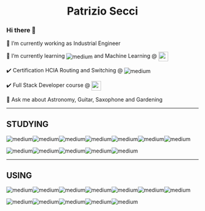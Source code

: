 <p align="center">
<h1 align="center">Patrizio Secci</h1>
  <p align="center">



### Hi there 👋
🔭 I’m currently working as Industrial Engineer

🌱 I’m currently learning <img align="center" alt="medium" src="https://img.shields.io/badge/python-3670A0?style=for-the-badge&logo=python&logoColor=ffdd54" alt="logo" class="logo-white"> and Machine Learning @ <img align="center" alt="medium" src="https://i0.wp.com/www.talentform.it/wp-content/uploads/2021/12/logo_talentform_fondo_bianco.jpeg?w=621&ssl=1" alt="logo" class="logo-white" width="auto" height="25">
  
:heavy_check_mark: Certification HCIA Routing and Switching  @  <img align="center" alt="medium" src="https://img.shields.io/badge/Huawei-%23FF0000.svg?style=for-the-badge&logo=huawei&logoColor=white" alt="logo" class="logo-white">
  
:heavy_check_mark: Full Stack Developer course @  <img align="center" alt="medium" src="https://www.thenetvalue.com/wp-content/uploads/2021/05/logo-tnv-vettoriale-dark.png" alt="logo" class="logo-white" width="auto" height="25">
  

💬 Ask me about Astronomy, Guitar, Saxophone and Gardening

<hr align=”left” size=”1″ width=”150″ color=”red” noshade>

## STUDYING

<img align="center" alt="medium" src="https://img.shields.io/badge/MySQL-005C84?style=for-the-badge&logo=mysql&logoColor=white" /><img align="center" alt="medium" src="https://img.shields.io/badge/C-00599C?style=for-the-badge&logo=c&logoColor=white" /><img align="center" alt="medium" src="https://img.shields.io/badge/Java-ED8B00?style=for-the-badge&logo=java&logoColor=white" /><img align="center" alt="medium" src="https://img.shields.io/badge/GNU%20Bash-4EAA25?style=for-the-badge&logo=GNU%20Bash&logoColor=white" /><img align="center" alt="medium" src="https://img.shields.io/badge/GIT-E44C30?style=for-the-badge&logo=git&logoColor=white" /><img align="center" alt="medium" src="https://img.shields.io/badge/C%23-239120?style=for-the-badge&logo=c-sharp&logoColor=white" /><img align="center" alt="medium" src="https://img.shields.io/badge/python-3670A0?style=for-the-badge&logo=python&logoColor=ffdd54" alt="logo" class="logo-white" />

<img align="center" alt="medium" src="https://img.shields.io/badge/.NET-5C2D91?style=for-the-badge&logo=.net&logoColor=white" /><img align="center" alt="medium" src="https://img.shields.io/badge/JavaScript-F7DF1E?style=for-the-badge&logo=javascript&logoColor=black" /><img align="center" alt="medium" src="https://img.shields.io/badge/PHP-777BB4?style=for-the-badge&logo=php&logoColor=white" /><img align="center" alt="medium" src="https://img.shields.io/badge/Angular-DD0031?style=for-the-badge&logo=angular&logoColor=white" /><img align="center" alt="medium" src="https://img.shields.io/badge/Laravel-FF2D20?style=for-the-badge&logo=laravel&logoColor=white" />

<hr align=”left” size=”1″ width=”150″ color=”red” noshade>

## USING

<img align="center" alt="medium" src="https://img.shields.io/badge/Pop!_OS-48B9C7?style=for-the-badge&logo=Pop!_OS&logoColor=white" /><img align="center" alt="medium" src="https://img.shields.io/badge/gimp-5C5543?style=for-the-badge&logo=gimp&logoColor=white" /><img align="center" alt="medium" src="https://img.shields.io/badge/Inkscape-000000?style=for-the-badge&logo=Inkscape&logoColor=white" /><img align="center" alt="medium" src="https://img.shields.io/badge/Atom-66595C?style=for-the-badge&logo=Atom&logoColor=white" /><img align="center" alt="medium" src="https://img.shields.io/badge/Visual_Studio-5C2D91?style=for-the-badge&logo=visual%20studio&logoColor=white" /><img align="center" alt="medium" src="https://img.shields.io/badge/pycharm-143?style=for-the-badge&logo=pycharm&logoColor=black&color=black&labelColor=green" /><img align="center" alt="medium" src="https://img.shields.io/badge/Anaconda-%2344A833.svg?style=for-the-badge&logo=anaconda&logoColor=white" />

<img align="center" alt="medium" src="https://img.shields.io/badge/LibreOffice-18A303?style=for-the-badge&logo=LibreOffice&logoColor=white" /><img align="center" alt="medium" src="https://img.shields.io/badge/CLion-000000?style=for-the-badge&logo=clion&logoColor=white" /><img align="center" alt="medium" src="https://img.shields.io/badge/Windows-0078D6?style=for-the-badge&logo=windows&logoColor=white" /><img align="center" alt="medium" src="https://img.shields.io/badge/IntelliJIDEA-000000.svg?style=for-the-badge&logo=intellij-idea&logoColor=white" /><img align="center" alt="medium" src="https://img.shields.io/badge/Visual%20Studio%20Code-0078d7.svg?style=for-the-badge&logo=visual-studio-code&logoColor=white" />

<!--
**Patraus/Patraus** is a ✨ _special_ ✨ repository because its `README.md` (this file) appears on your GitHub profile.

Here are some ideas to get you started:

- 🔭 I’m currently working on ...
- 🌱 I’m currently learning ...
- 👯 I’m looking to collaborate on ...
- 🤔 I’m looking for help with ...
- 💬 Ask me about ...
- 📫 How to reach me: ...
- 😄 Pronouns: ...
- ⚡ Fun fact: ...
-->
